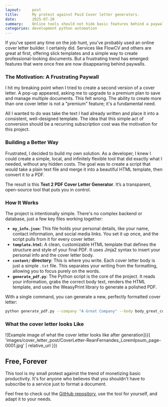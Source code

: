```yaml
---
layout:     post
title:      My protest against Paid Cover letter generators. 
date:       2025-07-20
summary:    Online tools should not hide basic features behind a paywall. So I built my own.
categories: development python automation
---
```


If you've spent any time on the job hunt, you've probably used an online cover letter builder. I certainly did. Services like FlowCV and others are great at first, offering slick templates and a simple way to create professional-looking documents. But a frustrating trend has emerged: features that were once free are now disappearing behind paywalls.

### The Motivation: A Frustrating Paywall

I hit my breaking point when I tried to create a second version of a cover letter. A pop-up appeared, asking me to upgrade to a premium plan to save and manage multiple documents. This felt wrong. The ability to create more than one cover letter is not a "premium" feature; it's a fundamental need.

All I wanted to do was take the text I had already written and place it into a consistent, well-designed template. The idea that this simple act of conversion should be a recurring subscription cost was the motivation for this project.

### Building a Better Way

Frustrated, I decided to build my own solution. As a developer, I knew I could create a simple, local, and infinitely flexible tool that did exactly what I needed, without any hidden costs. The goal was to create a script that would take a plain text file and merge it into a beautiful HTML template, then convert it to a PDF.

The result is this **Text 2 PDF Cover Letter Generator**. It’s a transparent, open-source tool that puts you in control.

### How It Works

The project is intentionally simple. There's no complex backend or database, just a few key files working together:

* **`my_info.json`**: This file holds your personal details, like your name, contact information, and social media links. You set it up once, and the script pulls from it for every cover letter.
* **`template.html`**: A clean, customizable HTML template that defines the structure and style of your final PDF. It uses Jinja2 syntax to insert your personal info and the cover letter body.
* **`content/` directory**: This is where you write. Each cover letter body is just a simple `.txt` file. This separates your writing from the formatting, allowing you to focus purely on the words.
* **`generate_pdf.py`**: The Python script is the core of the project. It reads your information, grabs the correct body text, renders the HTML template, and uses the WeasyPrint library to generate a polished PDF.

With a single command, you can generate a new, perfectly formatted cover letter:
```bash
python generate_pdf.py --company "A Great Company" --body body_great_company.txt
```
### What the cover letter looks Like

![Example image of what the cover letter looks like after generation]({{ 'images/cover_letter_post/CoverLetter-ReanFernandes_LoremIpsum_page-0001.jpg' | relative_url }})
## Free, Forever
This tool is my small protest against the trend of monetizing basic productivity. It's for anyone who believes that you shouldn't have to subscribe to a service just to format a document.

Feel free to check out the [GitHub repository](https://github.com/ReanFernandes/cover_letter_text2pdf), use the tool for yourself, and adapt it to your needs.